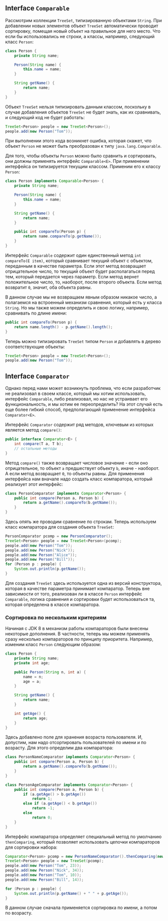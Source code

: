 ## Interface `Comparable`
Рассмотрим коллекции `TreeSet`, типизированную объектами `String`. При добавлении новых элементов объект `TreeSet` автоматически проводит сортировку, помещая новый объект на правильное для него место. Что если бы использовались не строки, а классы, например, следующий класс `Person`:
```java
class Person {
    private String name;

    Person(String name) {
        this.name = name;
    }

    String getName() {
        return name;
    }
}
```

Объект `TreeSet` нельзя типизировать данным классом, поскольку в случае добавления объектов `TreeSet` не будет знать, как их сравнивать, и следующий код не будет работать:
```java
TreeSet<Person> people = new TreeSet<Person>();
people.add(new Person("Tom"));
```

При выполнении этого кода возникнет ошибка, которая скажет, что объект `Person` не может быть преобразован к типу `java.lang.Comparable`.

Для того, чтобы объекты `Person` можно было сравнить и сортировать, они должны применять интерфейс `Comparable<E>`. При применении интерфейса он типизируется текущим классом. Применим его к классу `Person`:
```java
class Person implements Comparable<Person> {
    private String name;

    Person(String name) {
        this.name = name;
    }

    String getName() {
        return name;
    }

    public int compareTo(Person p) {
        return name.compareTo(p.getName());
    }
}
```

Интерфейс `Comparable` содержит один единственный метод `int compareTo(E item)`, который сравнивает текущий объект с объектом, переданным в качестве параметра. Если этот метод возвращает отрицательное число, то текущий объект будет располагаться перед тем, который передается через параметр. Если метод вернет положительное число, то, наоборот, после второго объекта. Если метод возвратит `0`, значит, оба объекта равны.

В данном случае мы не возвращаем явным образом никакое число, а полагаемся на встроенный механизм сравнения, который есть у класса `String`. Но мы также можем определить и свою логику, например, сравнивать по длине имени:
```java
public int compareTo(Person p) {
    return name.length() - p.getName().length();
}
```

Теперь можно типизировать `TreeSet` типом `Person` и добавлять в дерево соответствующие объекты:
```java
TreeSet<Person> people = new TreeSet<Person>();
people.add(new Person("Tom"));
```


## Interface `Comparator`
Однако перед нами может возникнуть проблема, что если разработчик не реализовал в своем классе, который мы хотим использовать, интерфейс `Comparable`, либо реализовал, но нас не устраивает его функциональность, и мы хотим ее переопределить? На этот случай есть еще более гибкий способ, предполагающий применение интерфейса `Comparator<E>`.

Интерфейс `Comparator` содержит ряд методов, ключевым из которых является метод `compare()`:
```java
public interface Comparator<E> {
    int compare(T a, T b);
    // остальные методы
}
```

Метод `compare()` также возвращает числовое значение - если оно отрицательное, то объект `a` предшествует объекту `b`, иначе - наоборот. А если метод возвращает `0`, то объекты равны. Для применения интерфейса нам вначале надо создать класс компаратора, который реализует этот интерфейс:
```java
class PersonComparator implements Comparator<Person> {
    public int compare(Person a, Person b) {
        return a.getName().compareTo(b.getName());
    }
}
```
Здесь опять же проводим сравнение по строкам. Теперь используем класс компаратора для создания объекта `TreeSet`:
```java
PersonComparator pcomp = new PersonComparator();
TreeSet<Person> people = new TreeSet<Person>(pcomp);
people.add(new Person("Tom"));
people.add(new Person("Nick"));
people.add(new Person("Alice"));
people.add(new Person("Bill"));
for (Person p : people) {
    System.out.println(p.getName());
}
```

Для создания `TreeSet` здесь используется одна из версий конструктора, которая в качестве параметра принимает компаратор. Теперь вне зависимости от того, реализован ли в классе `Person` интерфейс `Comparable`, логика сравнения и сортировки будет использоваться та, которая определена в классе компаратора.


### Сортировка по нескольким критериям
Начиная с JDK 8 в механизм работы компараторов были внесены некоторые дополнения. В частности, теперь мы можем применять сразу несколько компараторов по принципу приоритета. Например, изменим класс `Person` следующим образом:
```java
class Person {
    private String name;
    private int age;

    public Person(String n, int a) {
        name = n;
        age = a;
    }

    String getName() {
        return name;
    }

    int getAge() {
        return age;
    }
}
```

Здесь добавлено поле для хранения возраста пользователя. И, допустим, нам надо отсортировать пользователей по имени и по возрасту. Для этого определим два компаратора:
```java
class PersonNameComparator implements Comparator<Person> {
    public int compare(Person a, Person b) {
        return a.getName().compareTo(b.getName());
    }
}

class PersonAgeComparator implements Comparator<Person> {
    public int compare(Person a, Person b) {
        if (a.getAge() > b.getAge())
            return 1;
        else if (a.getAge() < b.getAge())
            return -1;
        else
            return 0;
    }
}
```
Интерфейс компаратора определяет специальный метод по умолчанию `thenComparing`, который позволяет использовать цепочки компараторов для сортировки набора:
```java
Comparator<Person> pcomp = new PersonNameComparator().thenComparing(new PersonAgeComparator());
TreeSet<Person> people = new TreeSet(pcomp);
people.add(new Person("Tom", 23));
people.add(new Person("Nick", 34));
people.add(new Person("Tom", 10));
people.add(new Person("Bill", 14));

for (Person p : people) {
    System.out.println(p.getName() + " " + p.getAge());
}
```

В данном случае сначала применяется сортировка по имени, а потом по возрасту.